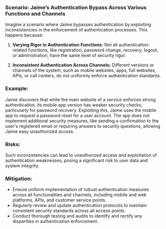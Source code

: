 ### Scenario: Jaime’s Authentication Bypass Across Various Functions and Channels 
Imagine a scenario where Jaime bypasses authentication by exploiting inconsistencies in the enforcement of authentication processes. This happens because: 

1. **Varying Rigor in Authentication Functions:** Not all authentication-related functions, like registration, password change, recovery, logout, or administration, have the same level of security rigor. 

2. **Inconsistent Authentication Across Channels:** Different versions or channels of the system, such as mobile websites, apps, full websites, APIs, or call centers, do not uniformly enforce authentication standards. 

### Example: 

Jaime discovers that while the main website of a service enforces strong authentication, its mobile app version has weaker security checks, particularly for password recovery. Exploiting this, Jaime uses the mobile app to request a password reset for a user account. The app does not implement additional security measures, like sending a confirmation to the user's registered email or requiring answers to security questions, allowing Jaime easy unauthorized access. 

### Risks: 

Such inconsistencies can lead to unauthorized access and exploitation of authentication weaknesses, posing a significant risk to user data and system integrity. 

### Mitigation: 

- Ensure uniform implementation of robust authentication measures across all functionalities and channels, including mobile and web platforms, APIs, and customer service points. 
- Regularly review and update authentication protocols to maintain consistent security standards across all access points. 
- Conduct thorough testing and audits to identify and rectify any disparities in authentication enforcement. 